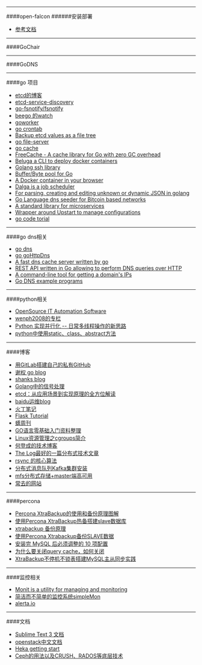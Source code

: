 ------
####open-falcon
######安装部署
-	[参考文档](http://book.open-falcon.com/zh/intro/README.html)


------
####GoChair


------
####GoDNS


------
####go 项目
-	[etcd的博客](http://daizuozhuo.github.io/)
-	[etcd-service-discovery](https://github.com/daizuozhuo/etcd-service-discovery)
-	[go-fsnotify/fsnotify](https://github.com/go-fsnotify/fsnotify/blob/master/example_test.go)
-	[beego 的watch](https://github.com/beego/bee/blob/master/watch.go)
-	[goworker](https://github.com/benmanns/goworker)
-	[go crontab](https://github.com/chunhei2008/crontab)
-	[Backup etcd values as a file tree](https://github.com/christian-blades-cb/etcdbk)
-	[go file-server](https://github.com/codeskyblue/file-server)
-	[go cache](https://github.com/pmylund/go-cache)
-	[FreeCache - A cache library for Go with zero GC overhead](https://github.com/coocood/freecache)
-	[Beluga a CLI to deploy docker containers](https://github.com/cortexmedia/Beluga)
-	[Golang ssh library](https://github.com/dynport/gossh)
-	[Buffer/Byte pool for Go](https://github.com/oxtoacart/bpool)
-	[A Docker container in your browser](https://github.com/codetainerapp/codetainer)
-	[Dalga is a job scheduler](https://github.com/cenkalti/dalga)
-	[For parsing, creating and editing unknown or dynamic JSON in golang](https://github.com/Jeffail/gabs)
-	[Go Language dns seeder for Bitcoin based networks](https://github.com/gombadi/dnsseeder)
-	[A standard library for microservices](https://github.com/go-kit/kit)
-	[Wrapper around Upstart to manage configurations](https://github.com/apourchet/tasker)
-	[go code torial](https://github.com/taysom/va)

------
####go dns相关
-	[go dns](https://github.com/yinqiwen/godns/blob/master/dnsclient.go)
-	[go goHttpDns](https://github.com/zheng-ji/goHttpDns/blob/master/src/logic/dns.go)
-	[A fast dns cache server written by go](https://github.com/kenshinx/godns)
-	[REST API written in Go allowing to perform DNS queries over HTTP](https://github.com/fcambus/rrda)
-	[A command-line tool for getting a domain's IPs](https://github.com/m3ng9i/IP-resolver)
-	[Go DNS example programs](https://github.com/miekg/exdns)

------
####python相关
-	[OpenSource IT Automation Software](https://github.com/triaquae/CrazyEye)
-	[wenph2008的专栏](http://blog.csdn.net/wenph2008/article/category/1540209)
-	[Python 实现并行化 -- 日常多线程操作的新思路](http://segmentfault.com/a/1190000000414339?utm_source=Weibo&utm_medium=shareLink&utm_campaign=socialShare)
-	[python中使用static、class、abstract方法](http://python.jobbole.com/81595/)

------
####博客
-	[用GitLab搭建自己的私有GitHub](http://segmentfault.com/a/1190000000345686)
-	[谢权 go blog](http://xiequan.info/tag/go/)
-	[shanks blog](http://shanks.leanote.com/)
-	[Golang中的信号处理](http://colobu.com/2015/10/09/Linux-Signals/?hmsr=toutiao.io&utm_medium=toutiao.io&utm_source=toutiao.io)
-	[etcd：从应用场景到实现原理的全方位解读](https://linux.cn/article-4810-weibo.html)
-	[baidu运维blog](http://op.baidu.com/category/%E5%8D%9A%E6%96%87%E7%B2%BE%E9%80%89/)
-	[火丁笔记](http://huoding.com/2011/12/18/139)
-	[Flask Tutorial](http://defshine.github.io/awesome-flask-todo/)
-	[蠎周刊](http://weekly.pychina.org/)
-	[GO语言零基础入门资料整理](http://www.jianshu.com/p/a70098a94d18)
-	[Linux资源管理之cgroups简介](http://tech.meituan.com/cgroups.html)
-	[何登成的技术博客](http://hedengcheng.com/?p=892)
-	[The Log最好的一篇分布式技术文章](http://www.cnblogs.com/foreach-break/p/notes_about_distributed_system_and_The_log.html)
-	[rsync 的核心算法](http://coolshell.cn/articles/7425.html#more-7425)
-	[分布式消息队列Kafka集群安装](http://blog.csdn.net/21aspnet/article/details/19325373)
-	[mfs分布式存储+master端高可用](http://my.oschina.net/loveleaf/blog/486699)
-	[常去的网站](http://zhuanlan.zhihu.com/netxfly/20075898)

------
####percona
-	[Percona XtraBackup的使用和备份原理图解](http://chuansong.me/n/135129)
-	[使用Percona XtraBackup热备搭建slave数据库](http://ruiaylin.github.io/2014/05/13/XtraBackup-slave/)
-	[xtrabackup 备份原理](http://www.sxrczx.com/pages/ruiaylin.github.io/2014/05/22/xtrabackup/index_1417511191681.html)
-	[使用Percona Xtrabackup备份SLAVE数据](http://blogread.cn/it/article/4085?f=wb)
-	[安装完 MySQL 后必须调整的 10 项配置](http://www.oschina.net/translate/10-mysql-settings-to-tune-after-installation)
-	[为什么要关闭query cache，如何关闭](http://imysql.com/2015/03/27/mysql-faq-why-should-we-disable-query-cache.shtml)
-	[XtraBackup不停机不锁表搭建MySQL主从同步实践](http://wsgzao.github.io/post/xtrabackup/)

------
####监控相关
-	[Monit is a utility for managing and monitoring](https://mmonit.com/monit/documentation/monit.html#NAME)
-	[简洁而不简单的监控系统simpleMon](https://github.com/51reboot/simpleMon)
-	[alerta.io](http://alerta.io/)

------
####文档
-	[Sublime Text 3 文档](http://feliving.github.io/Sublime-Text-3-Documentation/)
-	[openstack中文文档](http://docs.ocselected.org/openstack-manuals/kilo/install/rpm/content/ch_preface.html)
-	[Heka getting start](http://hekad.readthedocs.org/en/v0.10.0b1/getting_started.html)
-	[Ceph的用法以及CRUSH、RADOS等底层技术](https://github.com/tobegit3hub/ceph_from_scratch)
